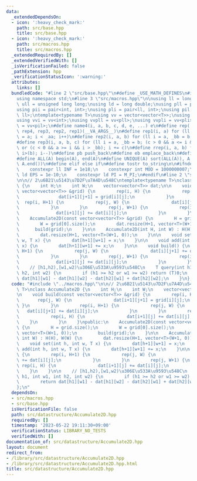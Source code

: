 ```yaml
---
data:
  _extendedDependsOn:
  - icon: ':heavy_check_mark:'
    path: src/base.hpp
    title: src/base.hpp
  - icon: ':heavy_check_mark:'
    path: src/macros.hpp
    title: src/macros.hpp
  _extendedRequiredBy: []
  _extendedVerifiedWith: []
  _isVerificationFailed: false
  _pathExtension: hpp
  _verificationStatusIcon: ':warning:'
  attributes:
    links: []
  bundledCode: "#line 2 \"src/base.hpp\"\n#define _USE_MATH_DEFINES\n#include <bits/stdc++.h>\n\
    using namespace std;\n#line 3 \"src/macros.hpp\"\n\nusing ll = long long;\nusing\
    \ ull = unsigned long long;\nusing ld = long double;\nusing pll = pair<ll, ll>;\n\
    using pii = pair<int, int>;\nusing pli = pair<ll, int>;\nusing pil = pair<int,\
    \ ll>;\ntemplate<typename T>\nusing vv = vector<vector<T>>;\nusing vvl = vv<ll>;\n\
    using vvi = vv<int>;\nusing vvpll = vv<pll>;\nusing vvpli = vv<pli>;\nusing vvpil\
    \ = vv<pil>;\n#define name4(i, a, b, c, d, e, ...) e\n#define rep(...) name4(__VA_ARGS__,\
    \ rep4, rep3, rep2, rep1)(__VA_ARGS__)\n#define rep1(i, a) for (ll i = 0, _aa\
    \ = a; i < _aa; i++)\n#define rep2(i, a, b) for (ll i = a, _bb = b; i < _bb; i++)\n\
    #define rep3(i, a, b, c) for (ll i = a, _bb = b; (c > 0 && a <= i && i < _bb)\
    \ or (c < 0 && a >= i && i > _bb); i += c)\n#define rrep(i, a, b) for (ll i=(a);\
    \ i>(b); i--)\n#define pb push_back\n#define eb emplace_back\n#define mkp make_pair\n\
    #define ALL(A) begin(A), end(A)\n#define UNIQUE(A) sort(ALL(A)), A.erase(unique(ALL(A)),\
    \ A.end())\n#define elif else if\n#define tostr to_string\n\n#ifndef CONSTANTS\n\
    \    constexpr ll INF = 1e18;\n    constexpr int MOD = 1000000007;\n    constexpr\
    \ ld EPS = 1e-10;\n    constexpr ld PI = M_PI;\n#endif\n#line 2 \"src/datastructure/Accumulate2D.hpp\"\
    \n\n// 2\u6B21\u5143\u7D2F\u7A4D\u548C\ntemplate<typename T>\nclass Accumulate2D\
    \ {\n    int H;\n    int W;\n    vector<vector<T>> dat;\n\n    void build(const\
    \ vector<vector<T>> &grid) {\n        rep(i, H) {\n            rep(j, W) {\n \
    \               dat[i+1][j+1] = grid[i][j];\n            }\n        }\n      \
    \  rep(i, H+1) {\n            rep(j, W) {\n                dat[i][j+1] += dat[i][j];\n\
    \            }\n        }\n        rep(j, W+1) {\n            rep(i, H) {\n  \
    \              dat[i+1][j] += dat[i][j];\n            }\n        }\n    }\npublic:\n\
    \    Accumulate2D(const vector<vector<T>> &grid) {\n        H = grid.size();\n\
    \        W = grid[0].size();\n        dat.resize(H+1, vector<T>(W+1, 0));\n  \
    \      build(grid);\n    }\n\n    Accumulate2D(int H, int W) : H(H), W(W) {\n\
    \        dat.resize(H+1, vector<T>(W+1, 0));\n    }\n\n    void set(int h, int\
    \ w, T x) {\n        dat[h+1][w+1] = x;\n    }\n\n    void add(int h, int w, T\
    \ x) {\n        dat[h+1][w+1] += x;\n    }\n\n    void build() {\n        rep(i,\
    \ H+1) {\n            rep(j, W) {\n                dat[i][j+1] += dat[i][j];\n\
    \            }\n        }\n        rep(j, W+1) {\n            rep(i, H) {\n  \
    \              dat[i+1][j] += dat[i][j];\n            }\n        }\n    }\n\n\
    \    // [h1,h2),[w1,w2)\u306E\u533A\u9593\u548C\n    T query(int h1, int w1, int\
    \ h2, int w2) {\n        if (h1 >= h2 or w1 >= w2) return (T)0;\n        return\
    \ dat[h1][w1] - dat[h1][w2] - dat[h2][w1] + dat[h2][w2];\n    }\n};\n"
  code: "#include \"../macros.hpp\"\n\n// 2\u6B21\u5143\u7D2F\u7A4D\u548C\ntemplate<typename\
    \ T>\nclass Accumulate2D {\n    int H;\n    int W;\n    vector<vector<T>> dat;\n\
    \n    void build(const vector<vector<T>> &grid) {\n        rep(i, H) {\n     \
    \       rep(j, W) {\n                dat[i+1][j+1] = grid[i][j];\n           \
    \ }\n        }\n        rep(i, H+1) {\n            rep(j, W) {\n             \
    \   dat[i][j+1] += dat[i][j];\n            }\n        }\n        rep(j, W+1) {\n\
    \            rep(i, H) {\n                dat[i+1][j] += dat[i][j];\n        \
    \    }\n        }\n    }\npublic:\n    Accumulate2D(const vector<vector<T>> &grid)\
    \ {\n        H = grid.size();\n        W = grid[0].size();\n        dat.resize(H+1,\
    \ vector<T>(W+1, 0));\n        build(grid);\n    }\n\n    Accumulate2D(int H,\
    \ int W) : H(H), W(W) {\n        dat.resize(H+1, vector<T>(W+1, 0));\n    }\n\n\
    \    void set(int h, int w, T x) {\n        dat[h+1][w+1] = x;\n    }\n\n    void\
    \ add(int h, int w, T x) {\n        dat[h+1][w+1] += x;\n    }\n\n    void build()\
    \ {\n        rep(i, H+1) {\n            rep(j, W) {\n                dat[i][j+1]\
    \ += dat[i][j];\n            }\n        }\n        rep(j, W+1) {\n           \
    \ rep(i, H) {\n                dat[i+1][j] += dat[i][j];\n            }\n    \
    \    }\n    }\n\n    // [h1,h2),[w1,w2)\u306E\u533A\u9593\u548C\n    T query(int\
    \ h1, int w1, int h2, int w2) {\n        if (h1 >= h2 or w1 >= w2) return (T)0;\n\
    \        return dat[h1][w1] - dat[h1][w2] - dat[h2][w1] + dat[h2][w2];\n    }\n\
    };\n"
  dependsOn:
  - src/macros.hpp
  - src/base.hpp
  isVerificationFile: false
  path: src/datastructure/Accumulate2D.hpp
  requiredBy: []
  timestamp: '2023-05-22 19:11:30+09:00'
  verificationStatus: LIBRARY_NO_TESTS
  verifiedWith: []
documentation_of: src/datastructure/Accumulate2D.hpp
layout: document
redirect_from:
- /library/src/datastructure/Accumulate2D.hpp
- /library/src/datastructure/Accumulate2D.hpp.html
title: src/datastructure/Accumulate2D.hpp
---
```

